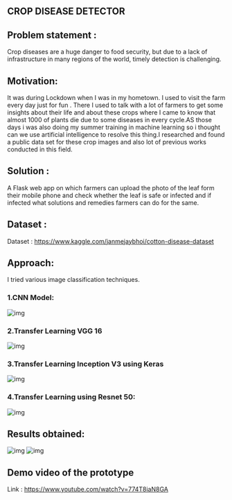 ## CROP DISEASE DETECTOR 

## Problem statement :
Crop diseases are a huge danger to food security, but due to a lack of infrastructure in many regions of the world, timely detection is challenging.

## Motivation:
It was during Lockdown when I was in my hometown. I used to visit the farm every day just for fun . There I used to talk with a lot of farmers to get some insights about their life and about these crops where I came to know that almost 1000 of plants die due to some diseases in every cycle.AS those days i was also doing my summer training in machine learning so i thought can we use artificial intelligence to resolve this thing.I researched and found a public data set for these crop images and also lot of previous works conducted in this field.

## Solution :
A Flask web app on which farmers can upload the photo of the leaf form their mobile phone and check whether the leaf is safe or infected and if infected what solutions and remedies farmers can do for the same.

## Dataset :

Dataset : https://www.kaggle.com/janmejaybhoi/cotton-disease-dataset

## Approach:
I tried various image classification techniques.
### 1.CNN Model:
![img]()
### 2.Transfer Learning VGG 16 
![img]()
### 3.Transfer Learning Inception V3 using Keras
![img]()
### 4.Transfer Learning using Resnet 50:
![img]()
## Results obtained:
![img]()
![img]()
## Demo video of the prototype
Link : https://www.youtube.com/watch?v=774T8iaN8GA



